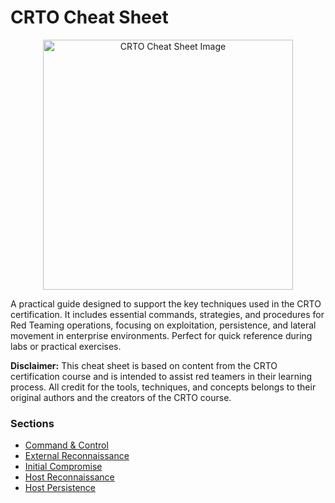 # CRTO Cheat Sheet
<div align="center"">
    <img src="https://github.com/user-attachments/assets/5c9b0123-5f41-452f-b2c2-2809cbac9aa0" alt="CRTO Cheat Sheet Image" height = "400" width="400">
</div>
    <p>A practical guide designed to support the key techniques used in the CRTO certification. It includes essential commands, strategies, and procedures for Red Teaming operations, focusing on exploitation, persistence, and lateral movement in enterprise environments. Perfect for quick reference during labs or practical exercises.</p>

**Disclaimer:** This cheat sheet is based on content from the CRTO certification course and is intended to assist red teamers in their learning process. All credit for the tools, techniques, and concepts belongs to their original authors and the creators of the CRTO course.

### Sections

* [Command & Control](./crto-cheat-sheet/1%20-%20Command%20%26%20Control.md)
* [External Reconnaissance](./2%20-%20External%20Reconnaissance.md)
* [Initial Compromise](./3%20-%20Initial%20Compromise.md)
* [Host Reconnaissance](./4%20-%20Host%20Reconnaissance.md)
* [Host Persistence](./5%20-%20Host%20Persistence.md)
